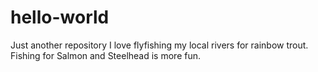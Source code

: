 # hello-world
Just another repository
I love flyfishing my local rivers for rainbow trout.
Fishing for Salmon and Steelhead is more fun.
